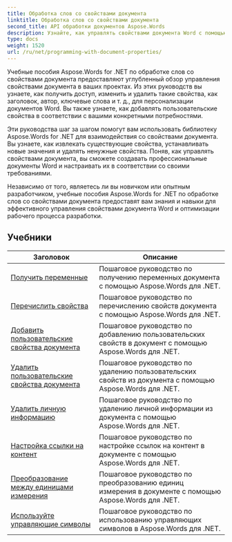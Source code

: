 ```yaml
---
title: Обработка слов со свойствами документа
linktitle: Обработка слов со свойствами документа
second_title: API обработки документов Aspose.Words
description: Узнайте, как управлять свойствами документа Word с помощью Aspose.Words для .NET. В учебных пособиях вы познакомитесь с различными функциями, такими как чтение и запись свойств, настройка свойств по умолчанию.
type: docs
weight: 1520
url: /ru/net/programming-with-document-properties/
---
```

Учебные пособия Aspose.Words for .NET по обработке слов со свойствами документа предоставляют углубленный обзор управления свойствами документа в ваших проектах. Из этих руководств вы узнаете, как получить доступ, изменить и удалить такие свойства, как заголовок, автор, ключевые слова и т. д., для персонализации документов Word. Вы также узнаете, как добавлять пользовательские свойства в соответствии с вашими конкретными потребностями.

Эти руководства шаг за шагом помогут вам использовать библиотеку Aspose.Words for .NET для взаимодействия со свойствами документа. Вы узнаете, как извлекать существующие свойства, устанавливать новые значения и удалять ненужные свойства. Поняв, как управлять свойствами документа, вы сможете создавать профессиональные документы Word и настраивать их в соответствии со своими требованиями.

Независимо от того, являетесь ли вы новичком или опытным разработчиком, учебные пособия Aspose.Words for .NET по обработке слов со свойствами документа предоставят вам знания и навыки для эффективного управления свойствами документа Word и оптимизации рабочего процесса разработки.

 ## Учебники
| Заголовок | Описание |
| --- | --- |
| [Получить переменные](./get-variables/) | Пошаговое руководство по получению переменных документа с помощью Aspose.Words для .NET. |
| [Перечислить свойства](./enumerate-properties/) | Пошаговое руководство по перечислению свойств документа с помощью Aspose.Words для .NET. |
| [Добавить пользовательские свойства документа](./add-custom-document-properties/) | Пошаговое руководство по добавлению пользовательских свойств в документ с помощью Aspose.Words для .NET. |
| [Удалить пользовательские свойства документа](./remove-custom-document-properties/) | Пошаговое руководство по удалению пользовательских свойств из документа с помощью Aspose.Words для .NET. |
| [Удалить личную информацию](./remove-personal-information/) | Пошаговое руководство по удалению личной информации из документа с помощью Aspose.Words для .NET. |
| [Настройка ссылки на контент](./configuring-link-to-content/) | Пошаговое руководство по настройке ссылок на контент в документе с помощью Aspose.Words для .NET. |
| [Преобразование между единицами измерения](./convert-between-measurement-units/) | Пошаговое руководство по преобразованию единиц измерения в документе с помощью Aspose.Words для .NET. |
| [Используйте управляющие символы](./use-control-characters/) | Пошаговое руководство по использованию управляющих символов в Aspose.Words для .NET. |